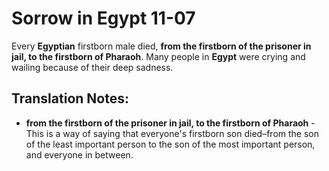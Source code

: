 Sorrow in Egypt 11-07
=======================


Every **Egyptian** firstborn male died, **from the firstborn of the
prisoner in jail, to the firstborn of Pharaoh**.  Many people in **Egypt**
were crying and wailing because of their deep sadness.

Translation Notes:
------------------

-   **from the firstborn of the prisoner in jail, to the firstborn of
    Pharaoh** - This is a way of saying that everyone's firstborn son
    died–from the son of the least important person to the son of the
    most important person, and everyone in between.

